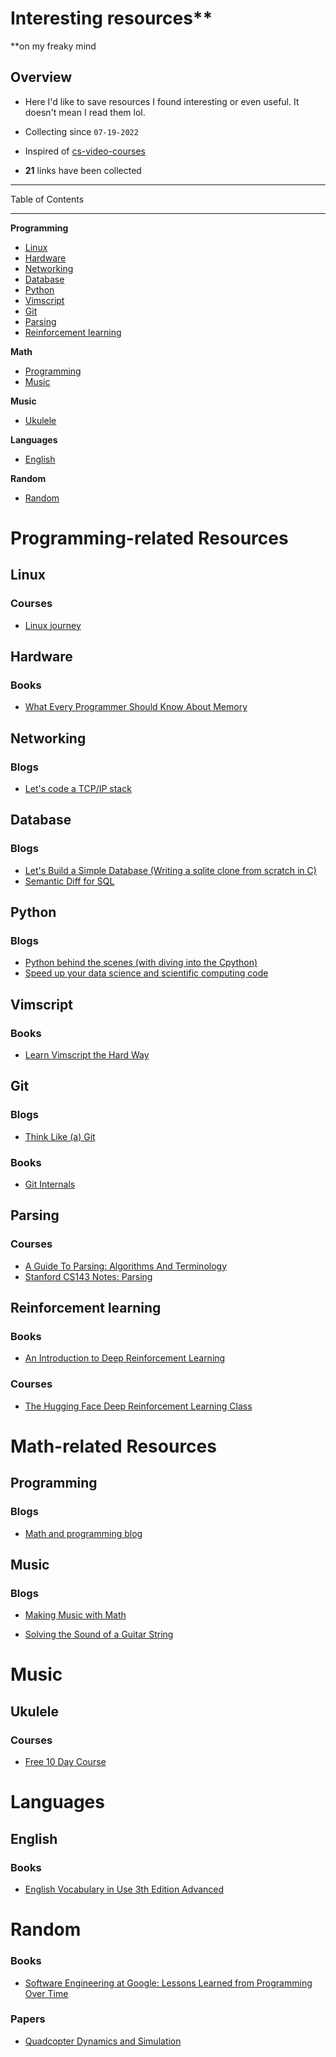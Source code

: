 # Interesting resources\*\*

\*\*on my freaky mind

## Overview

- Here I'd like to save resources I found interesting or even useful. It doesn't mean I read them lol.

- Collecting since `07-19-2022`

- Inspired of [cs-video-courses](https://github.com/Developer-Y/cs-video-courses)

- **21** links have been collected

---

Table of Contents

---

**Programming**

- [Linux](#linux)
- [Hardware](#hardware)
- [Networking](#networking)
- [Database](#database)
- [Python](#python)
- [Vimscript](#vimscript)
- [Git](#git)
- [Parsing](#parsing)
- [Reinforcement learning](#reinforcement-learning)

**Math**

- [Programming](#programming)
- [Music](#music)

**Music**

- [Ukulele](#ukulele)

**Languages**

- [English](#english)

**Random**

- [Random](#random)

# Programming-related Resources

## Linux

### Courses

- [Linux journey](https://linuxjourney.com/)

## Hardware

### Books

- [What Every Programmer Should Know About Memory](https://akkadia.org/drepper/cpumemory.pdf)

## Networking

### Blogs

- [Let's code a TCP/IP stack](https://www.saminiir.com/lets-code-tcp-ip-stack-1-ethernet-arp/)

## Database

### Blogs

- [Let's Build a Simple Database (Writing a sqlite clone from scratch in C)](https://cstack.github.io/db_tutorial/)
- [Semantic Diff for SQL](https://github.com/tobymao/sqlglot/blob/main/posts/sql_diff.md)
## Python

### Blogs

- [Python behind the scenes (with diving into the Cpython)](https://tenthousandmeters.com/)
- [Speed up your data science and scientific computing code](https://pythonspeed.com/datascience/)

## Vimscript

### Books

- [Learn Vimscript the Hard Way](https://learnvimscriptthehardway.stevelosh.com/)

## Git

### Blogs

- [Think Like (a) Git](https://think-like-a-git.net/)

### Books

- [Git Internals](https://github.com/pluralsight/git-internals-pdf)

## Parsing

### Courses

- [A Guide To Parsing: Algorithms And Terminology](https://tomassetti.me/guide-parsing-algorithms-terminology/)
- [Stanford CS143 Notes: Parsing](https://web.stanford.edu/class/archive/cs/cs143/cs143.1156/handouts/parsing.pdf)

## Reinforcement learning

### Books

- [An Introduction to Deep Reinforcement Learning](https://arxiv.org/pdf/1811.12560.pdf)

### Courses

- [The Hugging Face Deep Reinforcement Learning Class](https://github.com/huggingface/deep-rl-class)

# Math-related Resources

## Programming

### Blogs

- [Math and programming blog](https://jeremykun.com/)

## Music

### Blogs

- [Making Music with Math](https://aatishb.com/stringmath/)

- [Solving the Sound of a Guitar String](http://large.stanford.edu/courses/2007/ph210/pelc2/)

# Music

## Ukulele

### Courses

- [Free 10 Day Course](https://www.youtube.com/watch?v=5bTE5fbxDsc&list=PL-RYb_OMw7Ge2KE0P_RP83vZyWxoC4OiO)

# Languages

## English

### Books

- [English Vocabulary in Use 3th Edition Advanced](https://www.amazon.com/English-Vocabulary-Use-Advanced-answers/dp/312541024X)

# Random

### Books

- [Software Engineering at Google: Lessons Learned from Programming Over Time](https://www.amazon.com/Software-Engineering-Google-Lessons-Programming/dp/1492082791)

### Papers

- [Quadcopter Dynamics and Simulation](https://andrew.gibiansky.com/blog/physics/quadcopter-dynamics/)
